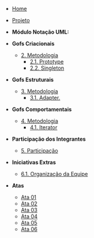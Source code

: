 <!-- docs/_sidebar.md -->

- [Home](README.md)

- [Projeto](Projeto/Projeto.md)

- **Módulo Notação UML:**

- **Gofs Criacionais**
  - [2. Metodologia](gofOrgacionais/metodologia.md)
    - [2.1. Prototype](gofOrgacionais/singleton.md)
    - [2.2. Singleton](gofOrgacionais/singleton.md)

- **Gofs Estruturais**
  - [3. Metodologia](modelagemEstatica/metodologia.md)
    - [3.1. Adapter. ](modelagemEstatica/.md)
    
- **Gofs Comportamentais**
  - [4. Metodologia](gofCompotamentais/metodologia.md)
    - [4.1. Iterator ](gofCompotamentais/Iterator.md)

- **Participação dos Integrantes**
  - [5. Participação](participacaoIntegrantes/integrantes.md)

- **Iniciativas Extras**
  - [6.1. Organização da Equipe ](iniciativasExtras/extras.md)

- **Atas**
  - [Ata 01](atas/ata1.md)
  - [Ata 02](atas/ata2.md)
  - [Ata 03](atas/ata3.md)
  - [Ata 04](atas/ata4.md)
  - [Ata 05](atas/ata5.md)
  - [Ata 06](atas/ata6.md)












